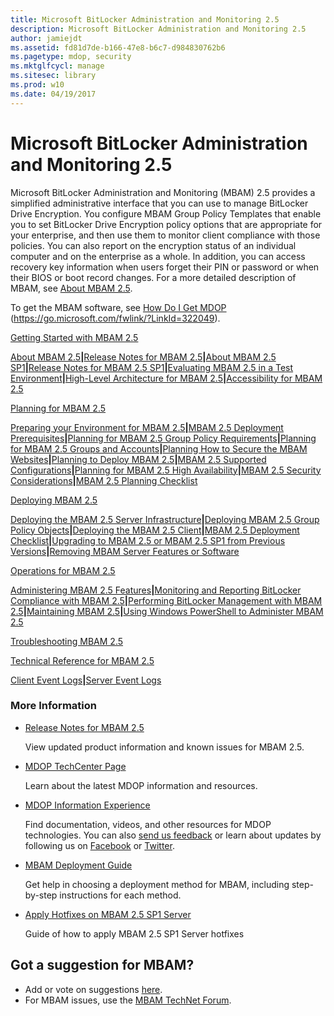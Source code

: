 ```yaml
---
title: Microsoft BitLocker Administration and Monitoring 2.5
description: Microsoft BitLocker Administration and Monitoring 2.5
author: jamiejdt
ms.assetid: fd81d7de-b166-47e8-b6c7-d984830762b6
ms.pagetype: mdop, security
ms.mktglfcycl: manage
ms.sitesec: library
ms.prod: w10
ms.date: 04/19/2017
---
```



# Microsoft BitLocker Administration and Monitoring 2.5


Microsoft BitLocker Administration and Monitoring (MBAM) 2.5 provides a simplified administrative interface that you can use to manage BitLocker Drive Encryption. You configure MBAM Group Policy Templates that enable you to set BitLocker Drive Encryption policy options that are appropriate for your enterprise, and then use them to monitor client compliance with those policies. You can also report on the encryption status of an individual computer and on the enterprise as a whole. In addition, you can access recovery key information when users forget their PIN or password or when their BIOS or boot record changes. For a more detailed description of MBAM, see [About MBAM 2.5](about-mbam-25.md).

To get the MBAM software, see [How Do I Get MDOP](https://go.microsoft.com/fwlink/?LinkId=322049) (https://go.microsoft.com/fwlink/?LinkId=322049).

<a href="" id="getting-started-with-mbam-2-5"></a>[Getting Started with MBAM 2.5](getting-started-with-mbam-25.md)  

[About MBAM 2.5](about-mbam-25.md)**|**[Release Notes for MBAM 2.5](release-notes-for-mbam-25.md)**|**[About MBAM 2.5 SP1](about-mbam-25-sp1.md)**|**[Release Notes for MBAM 2.5 SP1](release-notes-for-mbam-25-sp1.md)**|**[Evaluating MBAM 2.5 in a Test Environment](evaluating-mbam-25-in-a-test-environment.md)**|**[High-Level Architecture for MBAM 2.5](high-level-architecture-for-mbam-25.md)**|**[Accessibility for MBAM 2.5](accessibility-for-mbam-25.md)

<a href="" id="planning-for-mbam-2-5"></a>[Planning for MBAM 2.5](planning-for-mbam-25.md)  

[Preparing your Environment for MBAM 2.5](preparing-your-environment-for-mbam-25.md)**|**[MBAM 2.5 Deployment Prerequisites](mbam-25-deployment-prerequisites.md)**|**[Planning for MBAM 2.5 Group Policy Requirements](planning-for-mbam-25-group-policy-requirements.md)**|**[Planning for MBAM 2.5 Groups and Accounts](planning-for-mbam-25-groups-and-accounts.md)**|**[Planning How to Secure the MBAM Websites](planning-how-to-secure-the-mbam-websites.md)**|**[Planning to Deploy MBAM 2.5](planning-to-deploy-mbam-25.md)**|**[MBAM 2.5 Supported Configurations](mbam-25-supported-configurations.md)**|**[Planning for MBAM 2.5 High Availability](planning-for-mbam-25-high-availability.md)**|**[MBAM 2.5 Security Considerations](mbam-25-security-considerations.md)**|**[MBAM 2.5 Planning Checklist](mbam-25-planning-checklist.md)

<a href="" id="deploying-mbam-2-5"></a>[Deploying MBAM 2.5](deploying-mbam-25.md)  

[Deploying the MBAM 2.5 Server Infrastructure](deploying-the-mbam-25-server-infrastructure.md)**|**[Deploying MBAM 2.5 Group Policy Objects](deploying-mbam-25-group-policy-objects.md)**|**[Deploying the MBAM 2.5 Client](deploying-the-mbam-25-client.md)**|**[MBAM 2.5 Deployment Checklist](mbam-25-deployment-checklist.md)**|**[Upgrading to MBAM 2.5 or MBAM 2.5 SP1 from Previous Versions](upgrading-to-mbam-25-or-mbam-25-sp1-from-previous-versions.md)**|**[Removing MBAM Server Features or Software](removing-mbam-server-features-or-software.md)

<a href="" id="operations-for-mbam-2-5"></a>[Operations for MBAM 2.5](operations-for-mbam-25.md)  

[Administering MBAM 2.5 Features](administering-mbam-25-features.md)**|**[Monitoring and Reporting BitLocker Compliance with MBAM 2.5](monitoring-and-reporting-bitlocker-compliance-with-mbam-25.md)**|**[Performing BitLocker Management with MBAM 2.5](performing-bitlocker-management-with-mbam-25.md)**|**[Maintaining MBAM 2.5](maintaining-mbam-25.md)**|**[Using Windows PowerShell to Administer MBAM 2.5](using-windows-powershell-to-administer-mbam-25.md)

<a href="" id="troubleshooting-mbam-2-5"></a>[Troubleshooting MBAM 2.5](troubleshooting-mbam-25.md)  

<a href="" id="technical-reference-for-mbam-2-5"></a>[Technical Reference for MBAM 2.5](technical-reference-for-mbam-25.md)  

[Client Event Logs](client-event-logs.md)**|**[Server Event Logs](server-event-logs.md)

### More Information

-   [Release Notes for MBAM 2.5](release-notes-for-mbam-25.md)

    View updated product information and known issues for MBAM 2.5.

-   [MDOP TechCenter Page](https://go.microsoft.com/fwlink/p/?LinkId=225286)

    Learn about the latest MDOP information and resources.

-   [MDOP Information Experience](https://go.microsoft.com/fwlink/p/?LinkId=236032)

    Find documentation, videos, and other resources for MDOP technologies. You can also [send us feedback](mailto:MDOPDocs@microsoft.com) or learn about updates by following us on [Facebook](https://go.microsoft.com/fwlink/p/?LinkId=242445) or [Twitter](https://go.microsoft.com/fwlink/p/?LinkId=242447).

-   [MBAM Deployment Guide](http://www.microsoft.com/download/details.aspx?id=38398)

    Get help in choosing a deployment method for MBAM, including step-by-step instructions for each method.

-   [Apply Hotfixes on MBAM 2.5 SP1 Server](apply-hotfix-for-mbam-25-sp1.md)

    Guide of how to apply MBAM 2.5 SP1 Server hotfixes
    
## Got a suggestion for MBAM?
- Add or vote on suggestions [here](http://mbam.uservoice.com/forums/268571-microsoft-bitlocker-administration-and-monitoring). 
- For MBAM issues, use the [MBAM TechNet Forum](https://social.technet.microsoft.com/Forums/home?forum=mdopmbam).

 

 





